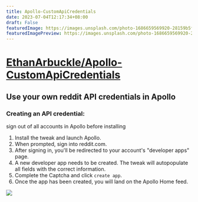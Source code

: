 ```yaml
---
title: Apollo-CustomApiCredentials
date: 2023-07-04T12:17:34+08:00
draft: False
featuredImage: https://images.unsplash.com/photo-1686659569920-28159b5fe4f7?ixid=M3w0NjAwMjJ8MHwxfHJhbmRvbXx8fHx8fHx8fDE2ODg0NDQyMzh8&ixlib=rb-4.0.3
featuredImagePreview: https://images.unsplash.com/photo-1686659569920-28159b5fe4f7?ixid=M3w0NjAwMjJ8MHwxfHJhbmRvbXx8fHx8fHx8fDE2ODg0NDQyMzh8&ixlib=rb-4.0.3
---
```


# [EthanArbuckle/Apollo-CustomApiCredentials](https://github.com/EthanArbuckle/Apollo-CustomApiCredentials)

## Use your own reddit API credentials in Apollo


### Creating an API credential:

sign out of all accounts in Apollo before installing

1. Install the tweak and launch Apollo.
2. When prompted, sign into reddit.com.
3. After signing in, you'll be redirected to your account's "developer apps" page.
4. A new developer app needs to be created. The tweak will autopopulate all fields with the correct information.
5. Complete the Captcha and click `create app`.
6. Once the app has been created, you will land on the Apollo Home feed.


![](img/credential-creation-flow.gif)
